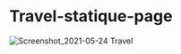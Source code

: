# Travel-statique-page

![Screenshot_2021-05-24 Travel](https://user-images.githubusercontent.com/67246148/119354470-a5095a00-bc93-11eb-9879-8144a8b44f66.png)
